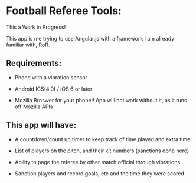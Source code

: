 # Football Referee Tools:

This a Work in Progress!

This app is me trying to use Angular.js with a framework I am already familiar with, RoR.

## Requirements:	

* Phone with a vibration sensor

* Android ICS(4.0) / iOS 6 or later

* Mozilla Broswer for your phone!! App will not work without it, as it runs off Mozilla APIs


## This app will have: 

* A countdown/count up timer to keep track of time played and extra time

* List of players on the pitch, and their kit numbers (sanctions done here)

* Ability to page the referee by other match official through vibrations

* Sanction players and record goals, etc and the time they were scored
